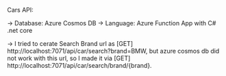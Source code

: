 Cars API:

-> Database: Azure Cosmos DB
-> Language: Azure Function App with C# .net core
 
-> I tried to cerate Search Brand url as [GET] http://localhost:7071/api/car/search?brand=BMW, but azure cosmos db did not work with this url, so I made it via [GET] http://localhost:7071/api/car/search/brand/{brand}.

